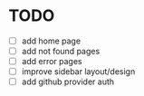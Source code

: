 # TODO

- [ ] add home page
- [ ] add not found pages
- [ ] add error pages
- [ ] improve sidebar layout/design
- [ ] add github provider auth
